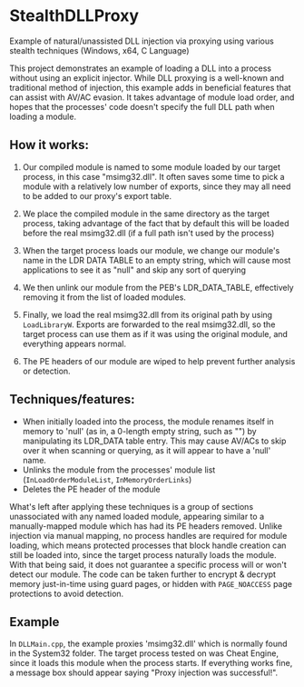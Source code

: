 # StealthDLLProxy
Example of natural/unassisted DLL injection via proxying using various stealth techniques (Windows, x64, C Language)  

This project demonstrates an example of loading a DLL into a process without using an explicit injector. While DLL proxying is a well-known and traditional method of injection, this example adds in beneficial features that can assist with AV/AC evasion. It takes advantage of module load order, and hopes that the processes' code doesn't specify the full DLL path when loading a module.  

## How it works:
1. Our compiled module is named to some module loaded by our target process, in this case "msimg32.dll". It often saves some time to pick a module with a relatively low number of exports, since they may all need to be added to our proxy's export table.  

2. We place the compiled module in the same directory as the target process, taking advantage of the fact that by default this will be loaded before the real msimg32.dll (if a full path isn't used by the process)  

3. When the target process loads our module, we change our module's name in the LDR DATA TABLE to an empty string, which will cause most applications to see it as "null" and skip any sort of querying  

4. We then unlink our module from the PEB's LDR_DATA_TABLE, effectively removing it from the list of loaded modules.  

5. Finally, we load the real msimg32.dll from its original path by using `LoadLibraryW`. Exports are forwarded to the real msimg32.dll, so the target process can use them as if it was using the original   module, and everything appears normal.

6. The PE headers of our module are wiped to help prevent further analysis or detection.

## Techniques/features:
- When initially loaded into the process, the module renames itself in memory to 'null' (as in, a 0-length empty string, such as "") by manipulating its LDR_DATA table entry. This may cause AV/ACs to skip over it when scanning or querying, as it will appear to have a 'null' name.  
- Unlinks the module from the processes' module list (`InLoadOrderModuleList`, `InMemoryOrderLinks`)  
- Deletes the PE header of the module

What's left after applying these techniques is a group of sections unassociated with any named loaded module, appearing similar to a manually-mapped module which has had its PE headers removed. Unlike injection via manual mapping, no process handles are required for module loading, which means protected processes that block handle creation can still be loaded into, since the target process naturally loads the module. With that being said, it does not guarantee a specific process will or won't detect our module. The code can be taken further to encrypt & decrypt memory just-in-time using guard pages, or hidden with `PAGE_NOACCESS` page protections to avoid detection.  

## Example
In `DLLMain.cpp`, the example proxies 'msimg32.dll' which is normally found in the System32 folder. The target process tested on was Cheat Engine, since it loads this module when the process starts. If everything works fine, a message box should appear saying "Proxy injection was successful!".  

